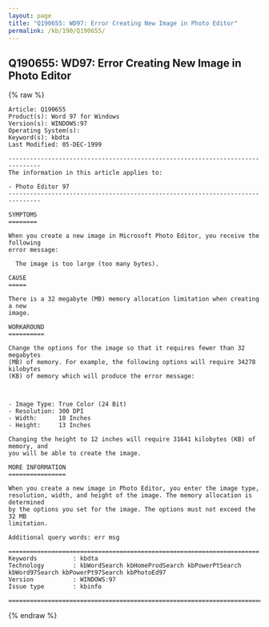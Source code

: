 ```yaml
---
layout: page
title: "Q190655: WD97: Error Creating New Image in Photo Editor"
permalink: /kb/190/Q190655/
---
```


## Q190655: WD97: Error Creating New Image in Photo Editor

{% raw %}

	Article: Q190655
	Product(s): Word 97 for Windows
	Version(s): WINDOWS:97
	Operating System(s): 
	Keyword(s): kbdta
	Last Modified: 05-DEC-1999
	
	-------------------------------------------------------------------------------
	The information in this article applies to:
	
	- Photo Editor 97 
	-------------------------------------------------------------------------------
	
	SYMPTOMS
	========
	
	When you create a new image in Microsoft Photo Editor, you receive the following
	error message:
	
	  The image is too large (too many bytes).
	
	CAUSE
	=====
	
	There is a 32 megabyte (MB) memory allocation limitation when creating a new
	image.
	
	WORKAROUND
	==========
	
	Change the options for the image so that it requires fewer than 32 megabytes
	(MB) of memory. For example, the following options will require 34278 kilobytes
	(KB) of memory which will produce the error message:
	
	  
	
	- Image Type: True Color (24 Bit)
	- Resolution: 300 DPI
	- Width:      10 Inches
	- Height:     13 Inches
	
	Changing the height to 12 inches will require 31641 kilobytes (KB) of memory, and
	you will be able to create the image.
	
	MORE INFORMATION
	================
	
	When you create a new image in Photo Editor, you enter the image type,
	resolution, width, and height of the image. The memory allocation is determined
	by the options you set for the image. The options must not exceed the 32 MB
	limitation.
	
	Additional query words: err msg
	
	======================================================================
	Keywords          : kbdta 
	Technology        : kbWordSearch kbHomeProdSearch kbPowerPtSearch kbWord97Search kbPowerPt97Search kbPhotoEd97
	Version           : WINDOWS:97
	Issue type        : kbinfo
	
	=============================================================================
	

{% endraw %}
